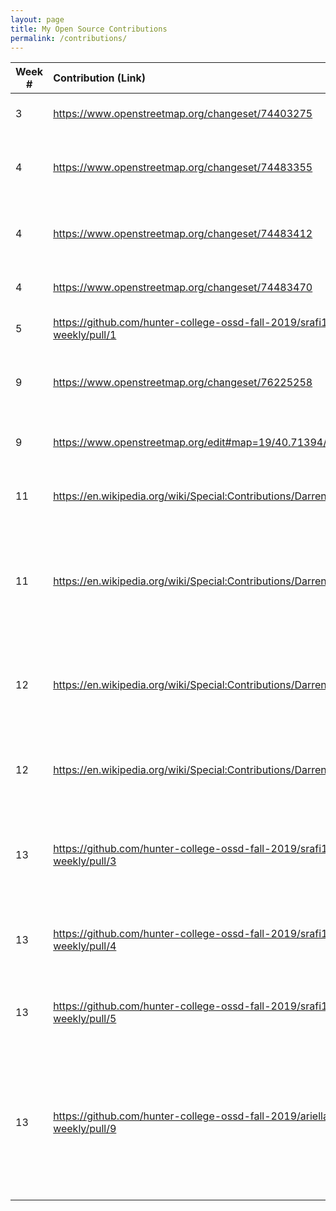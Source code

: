 ```yaml
---
layout: page
title: My Open Source Contributions
permalink: /contributions/
---
```


<!--
Type of the contribution should be "Wikipedia edit", "OpenStreet Map feature", "Project Documentation", "Project Code", "Blog Edit", etc.

The description should include a brief summary of what you did.

Replace the first row below with your contribution.

-->





| Week #       | Contribution (Link)  | Type  | Description |
|---|:---|:---|:---|
|  3   | https://www.openstreetmap.org/changeset/74403275   | Open Street Map Edit    |   I added a subway entrance    |
|  4   | https://www.openstreetmap.org/changeset/74483355    | Open Street Map Edit    |  I added a store that wasn't labeled previously  
|  4   | https://www.openstreetmap.org/changeset/74483412   | Open Street Map Edit | I added a store named He Xie Grocery Store|
|  4   | https://www.openstreetmap.org/changeset/74483470    | Open Street Map Edit    | I labeled a 99 cent pizza store     |
|  5   | https://github.com/hunter-college-ossd-fall-2019/srafi1-weekly/pull/1 | Blog Edit | I added a url for group activity 1 |
|  9   |https://www.openstreetmap.org/changeset/76225258    | Open Street Map Edit   | I added a pharmacy and store that wasn't on the map|
|  9   |https://www.openstreetmap.org/edit#map=19/40.71394/-73.99036| Open Street Map Edit | I added a store that wasn't on the map|
| 11   |https://en.wikipedia.org/wiki/Special:Contributions/Darrenzhang2000 | Wikipedia Edit |I added Ada as an eligible programming language |
| 11   |https://en.wikipedia.org/wiki/Special:Contributions/Darrenzhang2000| Wikipedia Edit |I mentioned the contest rule that there is no time consumed for a problem that is not solved.|
| 12   |https://en.wikipedia.org/wiki/Special:Contributions/Darrenzhang2000| Wikipedia Edit |Fixed grammar on Nuwan Kulasekara's page by adding "was".|
| 12   |https://en.wikipedia.org/wiki/Special:Contributions/Darrenzhang2000| Wikipedia Edit |Removed period on Morsbach's page that doesn't belong there.|
| 13   |https://github.com/hunter-college-ossd-fall-2019/srafi1-weekly/pull/3| Blog Edit | Added a hyperlink for Wikipedia Page for  Shakil's week 11 blog| 
| 13  | https://github.com/hunter-college-ossd-fall-2019/srafi1-weekly/pull/4 | Blog Edit | Added a hyperlink for Hub for Shakil's week 10 blog|
|13 | https://github.com/hunter-college-ossd-fall-2019/srafi1-weekly/pull/5 | Blog Edit | Added a hyperlink for Hugo for Shakil's week 7 blog|
| 13 | https://github.com/hunter-college-ossd-fall-2019/ariella879-weekly/pull/9| Blog Edit | Added a sentence and hyperlink discussing where the Systems 76 article can be found for Ariella's week 12 blog. |
